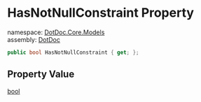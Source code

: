 ﻿# HasNotNullConstraint Property

namespace: [DotDoc\.Core\.Models](../../DotDoc.Core.Models.md)<br />
assembly: [DotDoc](../../../DotDoc.md)



```csharp
public bool HasNotNullConstraint { get; };
```

## Property Value

[bool](https://docs.microsoft.com/dotnet/api/System.Boolean)

